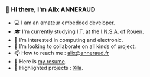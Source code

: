 ### 👋 Hi there, I'm Alix ANNERAUD

- 💻 I am an amateur embedded developer.
- 🎓 I'm currently studying I.T. at the I.N.S.A. of Rouen.
- 👀 I’m interested in computing and electronic.
- 💬 I’m looking to collaborate on all kinds of project.
- 📫 How to reach me : alix@anneraud.fr
- 📝 Here is [my resume](https://raw.githubusercontent.com/AlixANNERAUD/AlixANNERAUD/main/Curriculum%20Vitae.pdf).
- 🌟 Highlighted projects : [Xila](https://github.com/Xila-Project).
